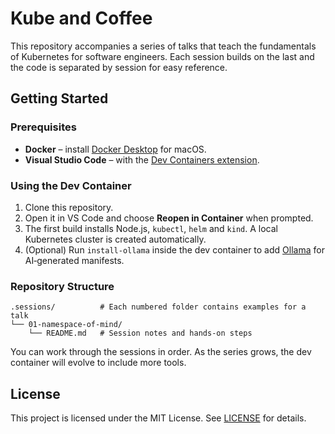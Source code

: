 # Kube and Coffee

This repository accompanies a series of talks that teach the fundamentals of Kubernetes for software engineers. Each session builds on the last and the code is separated by session for easy reference.

## Getting Started

### Prerequisites
* **Docker** – install [Docker Desktop](https://www.docker.com/products/docker-desktop/) for macOS.
* **Visual Studio Code** – with the [Dev Containers extension](https://marketplace.visualstudio.com/items?itemName=ms-vscode-remote.remote-containers).

### Using the Dev Container
1. Clone this repository.
2. Open it in VS Code and choose **Reopen in Container** when prompted.
3. The first build installs Node.js, `kubectl`, `helm` and `kind`. A local Kubernetes cluster is created automatically.
4. (Optional) Run `install-ollama` inside the dev container to add [Ollama](https://ollama.ai) for AI‑generated manifests.

### Repository Structure

```
.sessions/          # Each numbered folder contains examples for a talk
└── 01-namespace-of-mind/
    └── README.md   # Session notes and hands-on steps
```

You can work through the sessions in order. As the series grows, the dev container will evolve to include more tools.

## License

This project is licensed under the MIT License. See [LICENSE](LICENSE) for details.
